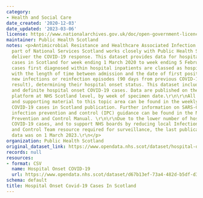 ```yaml
---
category:
- Health and Social Care
date_created: '2020-12-03'
date_updated: '2023-03-06'
license: https://www.nationalarchives.gov.uk/doc/open-government-licence/version/3/
maintainer: Public Health Scotland
notes: <p>Antimicrobial Resistance and Healthcare Associated Infection (ARHAI) Scotland,
  part of National Services Scotland works closely with Public Health Scotland to
  deliver the COVID-19 response. This dataset provides data for hospital onset COVID-19
  cases in Scotland for week ending 1 March 2020 to week ending 5 February 2023.\r\n\r\nCOVID-19
  cases first diagnosed within hospital inpatients are classed as hospital onset COVID-19,
  with the length of time between admission and the date of first positive test of
  new infections or reinfection episodes (90 days from previous COVID-19 positive
  result), determining their hospital onset status. This dataset includes all probable
  and definite hospital onset COVID-19 cases. Data are published on the Open Data
  platform at NHS Scotland level, by week of specimen date.\r\n\r\nAll publications
  and supporting material to this topic area can be found in the weekly Hospital onset
  COVID-19 cases in Scotland publication. Further information on SARS-CoV-2 and current
  infection prevention and control (IPC) guidance can be found in the National Infection
  Prevention and Control Manual. \r\n\r\nDue to the lower number of hospital onset
  COVID-19 cases, and to support NHS boards by reducing local Infection Prevention
  and Control Team resource required for surveillance, the last publication of this
  data was on 1 March 2023.\r\n</p>
organization: Public Health Scotland
original_dataset_link: https://www.opendata.nhs.scot/dataset/hospital-onset-covid-19-cases-in-scotland
records: null
resources:
- format: CSV
  name: Hospital Onset COVID-19
  url: https://www.opendata.nhs.scot/dataset/d67b13ef-73a4-482d-b5df-d39d777540fd/resource/5acbccb1-e9d6-4ab2-a7ac-f3e4d378e7ec/download/2023-02-23_hospitalonsetcovid_opendata.csv
schema: default
title: Hospital Onset Covid-19 Cases In Scotland
---
```

